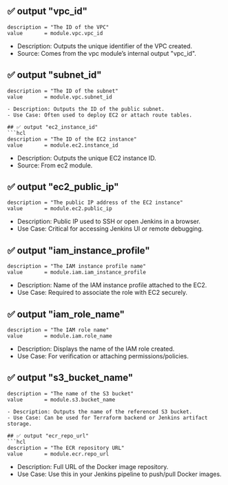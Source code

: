 ## ✅ output "vpc_id"
```hcl
description = "The ID of the VPC"
value       = module.vpc.vpc_id
```

- Description: Outputs the unique identifier of the VPC created.
- Source: Comes from the vpc module’s internal output "vpc_id".

## ✅ output "subnet_id"
```hcl
description = "The ID of the subnet"
value       = module.vpc.subnet_id

- Description: Outputs the ID of the public subnet.
- Use Case: Often used to deploy EC2 or attach route tables.

## ✅ output "ec2_instance_id"
```hcl
description = "The ID of the EC2 instance"
value       = module.ec2.instance_id
```
- Description: Outputs the unique EC2 instance ID.
- Source: From ec2 module.

## ✅ output "ec2_public_ip"
```hcl
description = "The public IP address of the EC2 instance"
value       = module.ec2.public_ip
```

- Description: Public IP used to SSH or open Jenkins in a browser.
- Use Case: Critical for accessing Jenkins UI or remote debugging.

## ✅ output "iam_instance_profile"
```hcl
description = "The IAM instance profile name"
value       = module.iam.iam_instance_profile
```

- Description: Name of the IAM instance profile attached to the EC2.
- Use Case: Required to associate the role with EC2 securely.

## ✅ output "iam_role_name"
```hcl
description = "The IAM role name"
value       = module.iam.role_name
```

- Description: Displays the name of the IAM role created.
- Use Case: For verification or attaching permissions/policies.

## ✅ output "s3_bucket_name"
```hcl
description = "The name of the S3 bucket"
value       = module.s3.bucket_name

- Description: Outputs the name of the referenced S3 bucket.
- Use Case: Can be used for Terraform backend or Jenkins artifact storage.

## ✅ output "ecr_repo_url"
```hcl
description = "The ECR repository URL"
value       = module.ecr.repo_url
```

- Description: Full URL of the Docker image repository.
- Use Case: Use this in your Jenkins pipeline to push/pull Docker images.

